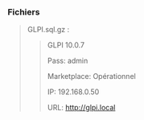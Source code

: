 ### Fichiers
> GLPI.sql.gz : 
 >> GLPI 10.0.7
 >>
 >> Pass: admin
 >> 
 >> Marketplace: Opérationnel
 >> 
 >> IP: 192.168.0.50
 >> 
 >> URL: http://glpi.local
